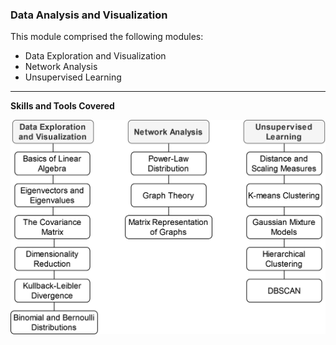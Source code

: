 ### Data Analysis and Visualization

<p align='justify'>
  This module comprised the following modules:
</p>

- Data Exploration and Visualization
- Network Analysis
- Unsupervised Learning

---
**Skills and Tools Covered**

<p align='center'>
<img src='https://github.com/Gr3Fin/Courses_and_Certificates/blob/main/Data_Science_Program%3ALeveraging_AI_for_Effective_Decision-Making/images/Skills%20and%20Tools-DA%20and%20Visualization.svg'>
</p>
